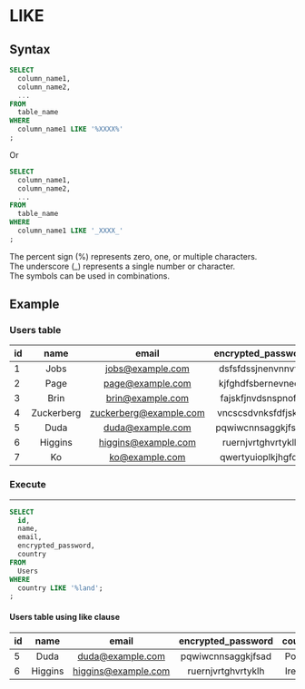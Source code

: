 # LIKE

## Syntax

```sql
SELECT
  column_name1,
  column_name2,
  ...
FROM
  table_name
WHERE
  column_name1 LIKE '%XXXX%'
;
```
Or
```sql
SELECT
  column_name1,
  column_name2,
  ...
FROM
  table_name
WHERE
  column_name1 LIKE '_XXXX_'
;
```
The percent sign (%) represents zero, one, or multiple characters.  
The underscore (\_) represents a single number or character.  
The symbols can be used in combinations.

## Example

### Users table

| id | name       | email                  | encrypted_password | country |
|:---|:----------:| :---------------------:|:------------------:|:-------:|
| 1  | Jobs       | jobs@example.com       | dsfsfdssjnenvnnvfq | USA     |
| 2  | Page       | page@example.com       | kjfghdfsbernevnedr | USA     |
| 3  | Brin       | brin@example.com       | fajskfjnvdsnspnofe | USA     |
| 4  | Zuckerberg | zuckerberg@example.com | vncscsdvnksfdfjskw | USA     |
| 5  | Duda       | duda@example.com       | pqwiwcnnsaggkjfsad | Poland  |
| 6  | Higgins    | higgins@example.com    | ruernjvrtghvrtyklh | Ireland |
| 7  | Ko         | ko@example.com         | qwertyuioplkjhgfds | Japan   |

### Execute
---

```sql
SELECT
  id,
  name,
  email,
  encrypted_password,
  country
FROM
  Users
WHERE
  country LIKE '%land';
;
```

#### Users table using like clause

| id | name       | email                  | encrypted_password | country |
|:---|:----------:| :---------------------:|:------------------:|:-------:|
| 5  | Duda       | duda@example.com       | pqwiwcnnsaggkjfsad | Poland  |
| 6  | Higgins    | higgins@example.com    | ruernjvrtghvrtyklh | Ireland |

